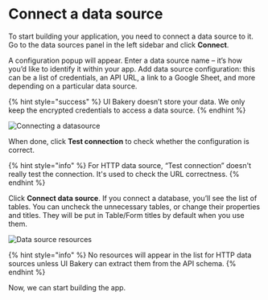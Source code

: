 # Connect a data source

To start building your application, you need to connect a data source to it. Go to the data sources panel in the left sidebar and click **Connect**.

A configuration popup will appear. Enter a data source name – it’s how you’d like to identify it within your app. Add data source configuration: this can be a list of credentials, an API URL, a link to a Google Sheet, and more depending on a particular data source.

{% hint style="success" %}
UI Bakery doesn’t store your data. We only keep the encrypted credentials to access a data source.&#x20;
{% endhint %}

![Connecting a datasource](../../.gitbook/assets/dsOpt.gif)

When done, click **Test connection** to check whether the configuration is correct.

{% hint style="info" %}
For HTTP data source, “Test connection” doesn't really test the connection. It's used to check the URL correctness.
{% endhint %}

Click **Connect data source**. If you connect a database, you’ll see the list of tables. You can uncheck the unnecessary tables, or change their properties and titles. They will be put in Table/Form titles by default when you use them.

![Data source resources](<../../.gitbook/assets/check ds.gif>)

{% hint style="info" %}
No resources will appear in the list for HTTP data sources unless UI Bakery can extract them from the API schema.
{% endhint %}

Now, we can start building the app.
